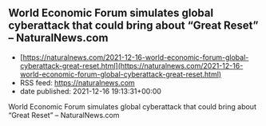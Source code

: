 ## World Economic Forum simulates global cyberattack that could bring about “Great Reset” – NaturalNews.com
 - [https://naturalnews.com/2021-12-16-world-economic-forum-global-cyberattack-great-reset.html](https://naturalnews.com/2021-12-16-world-economic-forum-global-cyberattack-great-reset.html)
 - RSS feed: https://naturalnews.com
 - date published: 2021-12-16 19:13:31+00:00

World Economic Forum simulates global cyberattack that could bring about “Great Reset” – NaturalNews.com

